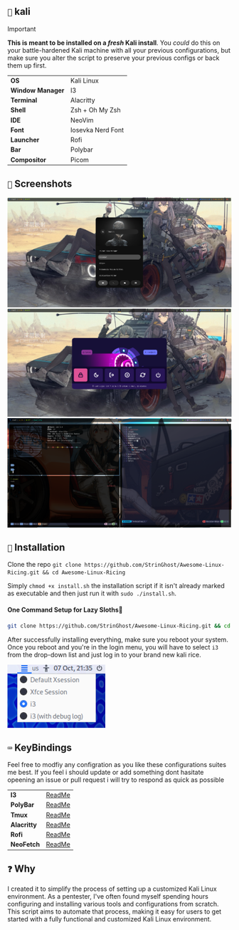 ## `🐲` kali

>[!Important]
>**This is meant to be installed on a _fresh_ Kali install**. You _could_ do this on your battle-hardened Kali machine with all your previous configurations, but make sure you alter the script to preserve your previous configs or back them up first. 

<table>
    <tr>
        <td><b>OS</b></td>
        <td>Kali Linux</td>
    </tr>
    <tr>
        <td><b>Window Manager</b></td>
        <td>I3</td>
    </tr>
    <tr>
        <td><b>Terminal</b></td>
        <td>Alacritty</td>
    </tr>
    <tr>
        <td><b>Shell</b></td>
        <td>Zsh + Oh My Zsh</td>
    </tr>
    <tr>
        <td><b>IDE</b></td>
        <td>NeoVim</td>
    </tr>
    <tr>
        <td><b>Font</b></td>
        <td>Iosevka Nerd Font</td>
    </tr>
    <tr>
        <td><b>Launcher</b></td>
        <td>Rofi</td>
    </tr>
    <tr>
        <td><b>Bar</b></td>
        <td>Polybar</td>
    </tr>
    <tr>
        <td><b>Compositor</b></td>
        <td>Picom</td>
    </tr>
</table>

## `📸` Screenshots

![DMenu](https://github.com/StrinGhost/Awesome-Linux-Ricing/blob/cbde27d6da12881e707c9ce4a4e85b31da8473c8/Assets/DMenu.png)
![PMenu](https://github.com/StrinGhost/Awesome-Linux-Ricing/blob/cbde27d6da12881e707c9ce4a4e85b31da8473c8/Assets/PowerMenu.png)
![full](https://github.com/StrinGhost/Awesome-Linux-Ricing/blob/cbde27d6da12881e707c9ce4a4e85b31da8473c8/Assets/full.png)

## `💾` Installation
Clone the repo `git clone https://github.com/StrinGhost/Awesome-Linux-Ricing.git && cd Awesome-Linux-Ricing`

Simply `chmod +x install.sh` the installation script if it isn't already marked as executable and then just run it with `sudo ./install.sh`. 

#### One Command Setup for Lazy Sloths🦥
```bash
git clone https://github.com/StrinGhost/Awesome-Linux-Ricing.git && cd Awesome-Linux-Ricing && sudo chmod +x install.sh && sudo ./install.sh
```

After successfully installing everything, make sure you reboot your system.
Once you reboot and you're in the login menu, you will have to select `i3` from the drop-down list and just log in to your brand new kali rice.

![i3wm](https://github.com/StrinGhost/Awesome-Linux-Ricing/blob/cbde27d6da12881e707c9ce4a4e85b31da8473c8/Assets/i3wm.png)


## `⌨️` KeyBindings

Feel free to modfiy any configration as you like these configurations suites me best. If you feel i should update or add something dont hasitate opeening an issue or pull request i will try to respond as quick as possible

<table>
    <tr>
        <td><b>I3</b></td>
        <td><a href=https://github.com/StrinGhost/Awesome-Linux-Ricing/tree/main/config/i3>ReadMe</a></td>
    </tr>
    <tr>
        <td><b>PolyBar</b></td>
        <td><a href=https://github.com/StrinGhost/Awesome-Linux-Ricing/tree/main/config/polybar>ReadMe</a></td>
    </tr>
    <tr>
        <td><b>Tmux</b></td>
        <td><a href=https://github.com/StrinGhost/Awesome-Linux-Ricing/tree/main/config/tmux>ReadMe</a></td>
    </tr>
    <tr>
        <td><b>Alacritty</b></td>
        <td><a href=https://github.com/StrinGhost/Awesome-Linux-Ricing/tree/main/config/alacritty>ReadMe</a></td>
    </tr>
    <tr>
        <td><b>Rofi</b></td>
        <td><a href=https://github.com/StrinGhost/Awesome-Linux-Ricing/tree/main/config/rofi>ReadMe</a></td>
    </tr>
    <tr>
        <td><b>NeoFetch</b></td>
        <td><a href=https://github.com/StrinGhost/Awesome-Linux-Ricing/tree/main/config/neofetch>ReadMe</a></td>
    </tr>
</table>

## `❓` Why
I created it to simplify the process of setting up a customized Kali Linux environment. As a pentester, I've often found myself spending hours configuring and installing various tools and configurations from scratch. This script aims to automate that process, making it easy for users to get started with a fully functional and customized Kali Linux environment.

